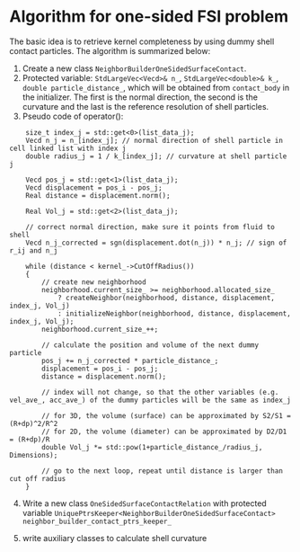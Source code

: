 # Algorithm for one-sided FSI problem
The basic idea is to retrieve kernel completeness by using dummy shell contact particles. The algorithm is summarized below:

1. Create a new class `NeighborBuilderOneSidedSurfaceContact`.
2. Protected variable: `StdLargeVec<Vecd>& n_`, `StdLargeVec<double>& k_`, `double particle_distance_`, which will be obtained from `contact_body` in the initializer. The first is the normal direction, the second is the curvature and the last is the reference resolution of shell particles.
3. Pseudo code of operator():

```
    size_t index_j = std::get<0>(list_data_j);
    Vecd n_j = n_[index_j]; // normal direction of shell particle in cell linked list with index j
    double radius_j = 1 / k_[index_j]; // curvature at shell particle j
    
    Vecd pos_j = std::get<1>(list_data_j);
    Vecd displacement = pos_i - pos_j;
    Real distance = displacement.norm();

    Real Vol_j = std::get<2>(list_data_j);

    // correct normal direction, make sure it points from fluid to shell
    Vecd n_j_corrected = sgn(displacement.dot(n_j)) * n_j; // sign of r_ij and n_j

    while (distance < kernel_->CutOffRadius())
    {
        // create new neighborhood
        neighborhood.current_size_ >= neighborhood.allocated_size_
            ? createNeighbor(neighborhood, distance, displacement, index_j, Vol_j)
            : initializeNeighbor(neighborhood, distance, displacement, index_j, Vol_j);
        neighborhood.current_size_++; 
        
        // calculate the position and volume of the next dummy particle
        pos_j += n_j_corrected * particle_distance_;
        displacement = pos_i - pos_j;
        distance = displacement.norm();

        // index will not change, so that the other variables (e.g. vel_ave_, acc_ave_) of the dummy particles will be the same as index_j 
        
        // for 3D, the volume (surface) can be approximated by S2/S1 = (R+dp)^2/R^2
        // for 2D, the volume (diameter) can be approximated by D2/D1 = (R+dp)/R
        double Vol_j *= std::pow(1+particle_distance_/radius_j, Dimensions);

        // go to the next loop, repeat until distance is larger than cut off radius
    }
```
4. Write a new class `OneSidedSurfaceContactRelation` with protected variable `UniquePtrsKeeper<NeighborBuilderOneSidedSurfaceContact> neighbor_builder_contact_ptrs_keeper_`

5. write auxiliary classes to calculate shell curvature